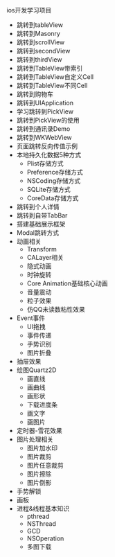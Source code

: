 ios开发学习项目

- 跳转到tableView
- 跳转到Masonry
- 跳转到scrollView
- 跳转到secondView
- 跳转到thirdView
- 跳转到TableView带索引
- 跳转到TableView自定义Cell
- 跳转到TableView不同Cell
- 跳转到购物车
- 跳转到UIApplication
- 学习跳转到PickView
- 跳转到PickView的使用
- 跳转到通讯录Demo
- 跳转到WKWebView
- 页面跳转反向传值示例
- 本地持久化数据5种方式
  - Plist存储方式
  - Preference存储方式
  - NSCoding存储方式
  - SQLite存储方式
  - CoreData存储方式
- 跳转到个人详情
- 跳转到自带TabBar
- 搭建基础展示框架
- Modal跳转方式
- 动画相关
  - Transform
  - CALayer相关
  - 隐式动画
  - 时钟旋转
  - Core Animation基础核心动画
  - 音量震动
  - 粒子效果
  - 仿QQ未读数粘性效果
- Event事件
  - UI拖拽
  - 事件传递
  - 手势识别
  - 图片折叠
- 抽屉效果
- 绘图Quartz2D
  - 画直线
  - 画曲线
  - 画形状
  - 下载进度条
  - 画文字
  - 画图片
- 定时器-雪花效果
- 图片处理相关
  - 图片加水印
  - 图片裁剪
  - 图片任意裁剪
  - 图片擦除
  - 图片倒影
- 手势解锁
- 画板
- 进程&线程基本知识
  - pthread
  - NSThread
  - GCD
  - NSOperation
  - 多图下载
